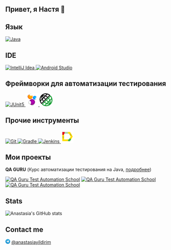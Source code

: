 ## Привет, я Настя 👋

## Язык
<a href="https://www.w3schools.com/java/"> <img src="https://cdn.jsdelivr.net/gh/devicons/devicon@latest/icons/java/java-original.svg" title="Java" alt="Java" width="50" height="50"/> </a> 

## IDE
<a href="https://www.jetbrains.com/idea/"> <img src="https://cdn.jsdelivr.net/gh/devicons/devicon@latest/icons/intellij/intellij-original.svg" title="IntelliJ Idea" alt="IntelliJ Idea" width="40" height="40"/> </a>
<a href="https://developer.android.com/studio"> <img src="https://cdn.jsdelivr.net/gh/devicons/devicon@latest/icons/androidstudio/androidstudio-original.svg" title="Android Studio" alt="Android Studio" width="40" height="40"/> </a> 

## Фреймворки для автоматизации тестирования
<a href="https://junit.org/junit5"> <img src="https://cdn.jsdelivr.net/gh/devicons/devicon@latest/icons/junit/junit-original.svg" title="JUnit5" alt="JUnit5" width="40" height="40"/> </a>
<a href="https://selenide.org"> <img src="icons/selenide.png" title="Selenide" alt="Selenide" width="40" height="40"/> </a>
<a href="https://rest-assured.io/"> <img src="icons/rest_assured.png" title="REST-assured" alt="REST-assured" width="40" height="40"/> </a>

## Прочие инструменты
<a href="https://git-scm.com/"> <img src="https://cdn.jsdelivr.net/gh/devicons/devicon@latest/icons/git/git-original.svg" title="Git" alt="Git" width="40" height="40"/> </a> 
<a href="https://gradle.org"> <img src="https://cdn.jsdelivr.net/gh/devicons/devicon@latest/icons/gradle/gradle-original.svg" title="Gradle" alt="Gradle" width="40" height="40"/> </a>
<a href="https://www.jenkins.io"> <img src="https://cdn.jsdelivr.net/gh/devicons/devicon@latest/icons/jenkins/jenkins-original.svg" title="Jenkins" alt="Jenkins" width="40" height="40"/> </a>
<a href="https://allurereport.org/"> <img src="icons/allure_report.svg" title="Allure report" alt="Allure report" width="40" height="40"/> </a>

## Мои проекты
**QA GURU** (Курс автоматизации тестирования на Java, [подробнее](https://qa.guru/java))  

[![QA Guru Test Automation School](https://github-readme-stats.vercel.app/api/pin/?username=anastasia-yildirim&repo=bookstore-ui-tests&title_color=182D71&text_color=182D71&icon_color=B07219&bg_color=D3E2FD)](https://github.com/anastasia-yildirim/bookstore-ui-tests)
[![QA Guru Test Automation School](https://github-readme-stats.vercel.app/api/pin/?username=anastasia-yildirim&repo=resreq-api-tests&title_color=182D71&text_color=182D71&icon_color=B07219&bg_color=D3E2FD)](https://github.com/anastasia-yildirim/resreq-api-tests)
[![QA Guru Test Automation School](https://github-readme-stats.vercel.app/api/pin/?username=anastasia-yildirim&repo=mobile&title_color=182D71&text_color=182D71&icon_color=B07219&bg_color=D3E2FD)](https://github.com/anastasia-yildirim/mobile)

## Stats
![Anastasia's GitHub stats](https://github-readme-stats.vercel.app/api?username=anastasia-yildirim&show_icons=true&bg_color=D3E2FD&title_color=182D71&text_color=182D71&icon_color=B07219)

## Contact me 
<img src="icons/telegram.png" title="Telegram" alt="Telegram" width="15" height="15"/> [@anastasiayildirim](https://t.me/anastasiayildirim)
